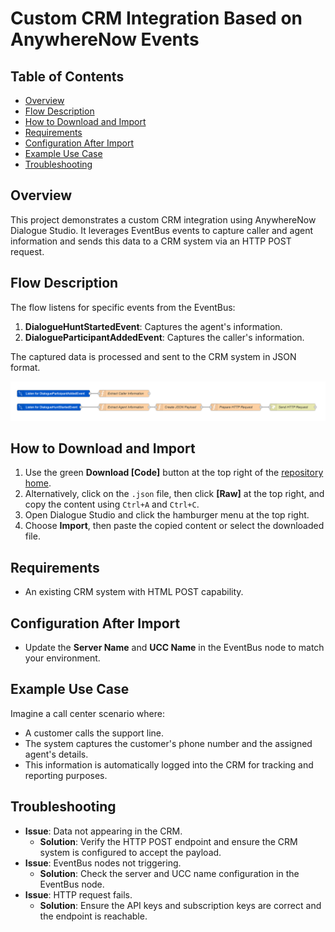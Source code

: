 # Custom CRM Integration Based on AnywhereNow Events

## Table of Contents
- [Overview](#overview)
- [Flow Description](#flow-description)
- [How to Download and Import](#how-to-download-and-import)
- [Requirements](#requirements)
- [Configuration After Import](#configuration-after-import)
- [Example Use Case](#example-use-case)
- [Troubleshooting](#troubleshooting)

## Overview
This project demonstrates a custom CRM integration using AnywhereNow Dialogue Studio. It leverages EventBus events to capture caller and agent information and sends this data to a CRM system via an HTTP POST request.

## Flow Description
The flow listens for specific events from the EventBus:
1. **DialogueHuntStartedEvent**: Captures the agent's information.
2. **DialogueParticipantAddedEvent**: Captures the caller's information.

The captured data is processed and sent to the CRM system in JSON format.

![Flow Diagram](https://github.com/Anywhere365/DialogueStudioFlows/blob/master/CustomCRMintegration/resources/a365-ds-customercrmintegration.png)

## How to Download and Import
1. Use the green **Download [Code]** button at the top right of the [repository home](https://github.com/Anywhere365/DialogueStudioFlows).
2. Alternatively, click on the `.json` file, then click **[Raw]** at the top right, and copy the content using `Ctrl+A` and `Ctrl+C`.
3. Open Dialogue Studio and click the hamburger menu at the top right.
4. Choose **Import**, then paste the copied content or select the downloaded file.

## Requirements
- An existing CRM system with HTML POST capability.

## Configuration After Import
- Update the **Server Name** and **UCC Name** in the EventBus node to match your environment.

## Example Use Case
Imagine a call center scenario where:
- A customer calls the support line.
- The system captures the customer's phone number and the assigned agent's details.
- This information is automatically logged into the CRM for tracking and reporting purposes.

## Troubleshooting
- **Issue**: Data not appearing in the CRM.
  - **Solution**: Verify the HTTP POST endpoint and ensure the CRM system is configured to accept the payload.
- **Issue**: EventBus nodes not triggering.
  - **Solution**: Check the server and UCC name configuration in the EventBus node.
- **Issue**: HTTP request fails.
  - **Solution**: Ensure the API keys and subscription keys are correct and the endpoint is reachable.